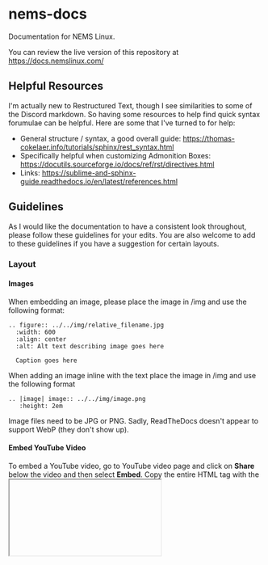 # nems-docs
Documentation for NEMS Linux.

You can review the live version of this repository at https://docs.nemslinux.com/

## Helpful Resources

I'm actually new to Restructured Text, though I see similarities to some of the Discord markdown. So having some resources to help find quick syntax forumulae can be helpful. Here are some that I've turned to for help:

- General structure / syntax, a good overall guide: https://thomas-cokelaer.info/tutorials/sphinx/rest_syntax.html
- Specifically helpful when customizing Admonition Boxes: https://docutils.sourceforge.io/docs/ref/rst/directives.html
- Links: https://sublime-and-sphinx-guide.readthedocs.io/en/latest/references.html

## Guidelines

As I would like the documentation to have a consistent look throughout, please follow these guidelines for your edits. You are also welcome to add to these guidelines if you have a suggestion for certain layouts.

### Layout

#### Images

When embedding an image, please place the image in /img and use the following format:

```
.. figure:: ../../img/relative_filename.jpg
  :width: 600
  :align: center
  :alt: Alt text describing image goes here

  Caption goes here
```
When adding an image inline with the text place the image in /img and use the following format

```
.. |image| image:: ../../img/image.png
   :height: 2em
```

Image files need to be JPG or PNG. Sadly, ReadTheDocs doesn't appear to support WebP (they don't show up).

#### Embed YouTube Video

To embed a YouTube video, go to YouTube video page and click on **Share** below the video and then select **Embed**. 
Copy the entire HTML tag with the <iframe> tag.
In the rst file, type in

```
.. raw:: html
   <iframe> code here
```
Ensure the iframe code lines up directly below the "r" in raw

For pictorial instructions go here: <https://techwritingmatters.com/documenting-with-sphinx-tutorial-part-3-writing#6_Embedding_a_YouTube_video>



#### Step-By-Step Instructions

When including step-by-step instructions, please use number lists at the top level and second level in such a way that future readers may refer to the instruction as, for example, 2.3 (the 2nd list, 3rd item). If you desire to include images within the steps, you will need to pay particular attention to how this impacts your automated numbering (#.) and may need to switch to static numbering (1., 2., etc).

```
1. Introduction to the section.
  #. This would be step 1 (referred to as 1.1)
  #. This would be step 2 (referred to as 1.2)
  #. This would be step 3 (referred to as 1.3)
2. Introduction to the next section.
  #. Step 1 (referred to as 2.1)
  #. Step 2 (referred to as 2.2)
  #. Step 3 (referred to as 2.3)
```

If editing existing step-by-step instructions, please be particularly mindful that if the numbering changes, any previous post in the community referencing the step will now be broken. Please try to avoid such a situation if possible.

### Blocks

#### Code Block

```
.. code-block:: console

    Here is some code.
    Here is the second line of code.
    If this is the final line of code, simply have a carriage return following it.
```

#### Tip Block

```
.. Tip:: Text for the tip is here
```

#### Warning Block

```
.. Warning:: Text for the tip is here
```

#### Exercise Block

```
.. admonition:: Exercise
  :class: note
  
  Text for the exercise is here
```

